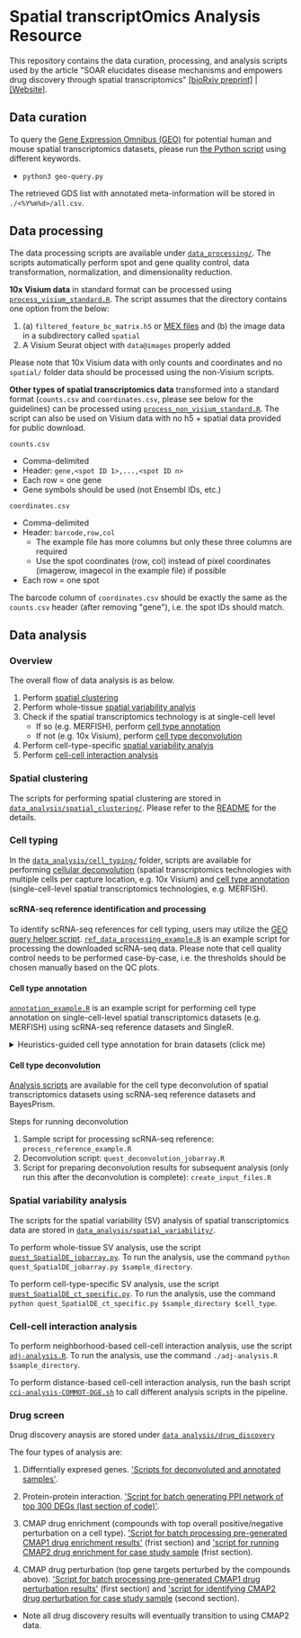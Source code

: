 # Spatial transcriptOmics Analysis Resource

This repository contains the data curation, processing, and analysis scripts used by the article "SOAR elucidates disease mechanisms and empowers drug discovery through spatial transcriptomics" [[bioRxiv preprint]](https://www.biorxiv.org/content/10.1101/2022.04.17.488596v2) | [[Website]](https://soar.fsm.northwestern.edu/).

## Data curation

To query the [Gene Expression Omnibus (GEO)](https://www.ncbi.nlm.nih.gov/geo/) for potential human and mouse spatial transcriptomics datasets, please run [the Python script](https://github.com/luoyuanlab/SOAR/tree/main/data_curation/geo-query.py) using different keywords.

* `python3 geo-query.py`

The retrieved GDS list with annotated meta-information will be stored in `./<%Y%m%d>/all.csv`.

## Data processing

The data processing scripts are available under [`data_processing/`](https://github.com/luoyuanlab/SOAR/tree/main/data_processing). The scripts automatically perform spot and gene quality control, data transformation, normalization, and dimensionality reduction.

**10x Visium data** in standard format can be processed using [`process_visium_standard.R`](https://github.com/luoyuanlab/SOAR/tree/main/data_processing/process_visium_standard.R). The script assumes that the directory contains one option from the below:

1. (a) `filtered_feature_bc_matrix.h5` or [MEX files](https://support.10xgenomics.com/single-cell-gene-expression/software/pipelines/latest/output/matrices) and (b) the image data in a subdirectory called `spatial`
2. A Visium Seurat object with `data@images` properly added

Please note that 10x Visium data with only counts and coordinates and no `spatial/` folder data should be processed using the non-Visium scripts.

**Other types of spatial transcriptomics data** transformed into a standard format (`counts.csv` and `coordinates.csv`, please see below for the guidelines) can be processed using [`process_non_visium_standard.R`](https://github.com/luoyuanlab/SOAR/tree/main/data_processing/process_non_visium_standard.R). The script can also be used on Visium data with no h5 + spatial data provided for public download.

`counts.csv`

* Comma-delimited
* Header: `gene,<spot ID 1>,...,<spot ID n>`
* Each row = one gene
* Gene symbols should be used (not Ensembl IDs, etc.)

`coordinates.csv`

* Comma-delimited
* Header: `barcode,row,col`
	* The example file has more columns but only these three columns are required
	* Use the spot coordinates (row, col) instead of pixel coordinates (imagerow, imagecol in the example file) if possible
* Each row = one spot

The barcode column of `coordinates.csv` should be exactly the same as the `counts.csv` header (after removing "gene"), i.e. the spot IDs should match.

## Data analysis

### Overview

The overall flow of data analysis is as below.

1. Perform [spatial clustering](#spatial-clustering)
2. Perform whole-tissue [spatial variability analyis](#spatial-variability-analysis)
3. Check if the spatial transcriptomics technology is at single-cell level
	* If so (e.g. MERFISH), perform [cell type annotation](#cell-type-annotation)
	* If not (e.g. 10x Visium), perform [cell type deconvolution](#cell-type-deconvolution)
4. Perform cell-type-specific [spatial variability analyis](#spatial-variability-analysis)
5. Perform [cell-cell interaction analysis](#cell-cell-interaction-analysis)

### Spatial clustering

The scripts for performing spatial clustering are stored in [`data_analysis/spatial_clustering/`](https://github.com/luoyuanlab/SOAR/tree/main/data_analysis/spatial_clustering). Please refer to the [README](https://github.com/luoyuanlab/SOAR/tree/main/data_analysis/spatial_clustering/README.md) for the details.

### Cell typing

In the [`data_analysis/cell_typing/`](https://github.com/luoyuanlab/SOAR/tree/main/data_analysis/cell_typing) folder, scripts are available for performing [cellular deconvolution](https://github.com/luoyuanlab/SOAR/tree/main/data_analysis/cell_typing/deconvolution) (spatial transcriptomics technologies with multiple cells per capture location, e.g. 10x Visium) and [cell type annotation](https://github.com/luoyuanlab/SOAR/tree/main/data_analysis/cell_typing/annotation) (single-cell-level spatial transcriptomics technologies, e.g. MERFISH).

#### scRNA-seq reference identification and processing

To identify scRNA-seq references for cell typing, users may utilize the [GEO query helper script](https://github.com/luoyuanlab/SOAR/tree/main/data_analysis/cell_typing/reference/geo-download-scRNA-seq.py). [`ref_data_processing_example.R`](https://github.com/luoyuanlab/SOAR/tree/main/data_analysis/cell_typing/reference/ref_data_processing_example.R) is an example script for processing the downloaded scRNA-seq data. Please note that cell quality control needs to be performed case-by-case, i.e. the thresholds should be chosen manually based on the QC plots.

#### Cell type annotation

[`annotation_example.R`](https://github.com/luoyuanlab/SOAR/tree/main/data_analysis/cell_typing/annotation/annotation_example.R) is an example script for performing cell type annotation on single-cell-level spatial transcriptomics datasets (e.g. MERFISH) using scRNA-seq reference datasets and SingleR.

<details><summary>Heuristics-guided cell type annotation for brain datasets (click me)</summary>

[`runBrainCellTypeAnnotation-CluHeu.R`](https://github.com/luoyuanlab/SOAR/tree/main/data_analysis/cell_typing/annotation/runBrainCellTypeAnnotation-CluHeu.R)

* Usage: `./runBrainCellTypeAnnotation-CluHeu.R > runBrainCellTypeAnnotation-CluHeu.log`
* Description
    * This script automatically annotates the cell types of brain Visium datasets using a cluster-based approach guided by some heuristics.
    * Note that:
        * This script requires processed mouse and human scRNA-seq references as the input, and the file paths are currently hard-wired:
            * `/share/fsmresfiles/SpatialT/ref/Brain/Adult/aibs_human_ctx_smart-seq`
                * `aibs_human_ctx_smart-seq_neuronal.RDS`
                * `aibs_human_ctx_smart-seq_non_neuronal.RDS`
                * `supp.RData`
            * `/share/fsmresfiles/SpatialT/ref/Brain/Adult/aibs_mouse_ctx-hpf_10x`
                * `aibs_mouse_ctx-hpf_10x_neuronal.RDS`
                * `aibs_mouse_ctx-hpf_10x_non_neuronal.RDS`
                * `supp.RData`
        * This script also reads a table listing the DSID, species, and technology (`brain_DSID_list.txt`) and loop over its rows. Line 52 uses a hard-wired path to this file.
        * The annotations follow the [Common Cell Type Nomenclature (CCN)](https://portal.brain-map.org/explore/classes/nomenclature). `seurat_object[["cell_type_annotation"]]` contains the annotated subclasses, and `seurat_object[["cell_type_annotation_class"]]` contains the annotated classes (i.e., glutamatergic, GABAergic, or non_neuronal).
</details>

#### Cell type deconvolution

[Analysis scripts](https://github.com/luoyuanlab/SOAR/tree/main/data_analysis/cell_typing/deconvolution) are available for the cell type deconvolution of spatial transcriptomics datasets using scRNA-seq reference datasets and BayesPrism.

Steps for running deconvolution

1. Sample script for processing scRNA-seq reference: `process_reference_example.R`
2. Deconvolution script: `quest_deconvolution_jobarray.R`
3. Script for preparing deconvolution results for subsequent analysis (only run this after the deconvolution is complete): `create_input_files.R`

### Spatial variability analysis

The scripts for the spatial variability (SV) analysis of spatial transcriptomics data are stored in  [`data_analysis/spatial_variability/`](https://github.com/luoyuanlab/SOAR/tree/main/data_analysis/spatial_variability).

To perform whole-tissue SV analysis, use the script [`quest_SpatialDE_jobarray.py`](https://github.com/luoyuanlab/SOAR/tree/main/data_analysis/spatial_variability/quest_SpatialDE_jobarray.py). To run the analysis, use the command `python quest_SpatialDE_jobarray.py $sample_directory`.

To perform cell-type-specific SV analysis, use the script [`quest_SpatialDE_ct_specific.py`](https://github.com/luoyuanlab/SOAR/tree/main/data_analysis/spatial_variability/quest_SpatialDE_ct_specific.py). To run the analysis, use the command `python quest_SpatialDE_ct_specific.py $sample_directory $cell_type`.

### Cell-cell interaction analysis

To perform neighborhood-based cell-cell interaction analysis, use the script [`adj-analysis.R`](https://github.com/luoyuanlab/SOAR/tree/main/data_analysis/cell_cell_interaction/neighborhood-based/adj-analysis.R). To run the analysis, use the command `./adj-analysis.R $sample_directory`.

To perform distance-based cell-cell interaction analysis, run the bash script [`cci-analysis-COMMOT-DGE.sh`](https://github.com/luoyuanlab/SOAR/tree/main/data_analysis/cell_cell_interaction/distance-based/cci-analysis-COMMOT-DGE.sh) to call different analysis scripts in the pipeline.

### Drug screen

Drug discovery anaysis are stored under [`data analysis/drug_discovery`](https://github.com/luoyuanlab/SOAR/tree/main/data_analysis/drug_discovery)

The four types of analysis are: 
1. Differntially expresed genes. ['Scripts for deconvoluted and annotated samples'](https://github.com/luoyuanlab/SOAR/tree/main/data_analysis/drug_discovery/DGE).
   
3. Protein-protein interaction. ['Script for batch generating PPI network of top 300 DEGs (last section of code)'](https://github.com/luoyuanlab/SOAR/tree/main/data_analysis/drug_discovery/DGE/PPI_Drug_Enrichment_Perturbation/cmap1_drug_enrichment_perturbation_process_300ppi_create_batch.ipynb).
   
5. CMAP drug enrichment (compounds with top overall positive/negative perturbation on a cell type). ['Script for batch processing pre-generated CMAP1 drug enrichment results'](https://github.com/luoyuanlab/SOAR/tree/main/data_analysis/drug_discovery/DGE/PPI_Drug_Enrichment_Perturbation/cmap1_drug_enrichment_perturbation_process_300ppi_create_batch.ipynb) (frist section) and ['script for running CMAP2 drug enrichment for case study sample](https://github.com/luoyuanlab/SOAR/tree/main/data_analysis/drug_discovery/DGE/PPI_Drug_Enrichment_Perturbation/cmap2_drug_enrichment_perturbation_create_process_ds4a1.ipynb) (frist section). 
   
7. CMAP drug perturbation (top gene targets perturbed by the compounds above). ['Script for batch processing pre-generated CMAP1 drug perturbation results'](https://github.com/luoyuanlab/SOAR/tree/main/data_analysis/drug_discovery/DGE/PPI_Drug_Enrichment_Perturbation/cmap1_drug_enrichment_perturbation_process_300ppi_create_batch.ipynb) (first section) and ['script for identifying CMAP2 drug perturbation for case study sample](https://github.com/luoyuanlab/SOAR/tree/main/data_analysis/drug_discovery/DGE/PPI_Drug_Enrichment_Perturbation/cmap2_drug_enrichment_perturbation_create_process_ds4a1.ipynb) (second section). 
   
* Note all drug discovery results will eventually transition to using CMAP2 data.
